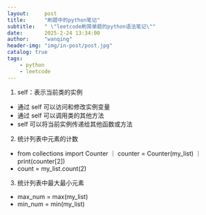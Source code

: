 ```yaml
---
layout:     post
title:      "刷题中的python笔记"
subtitle:   " \"leetcode刷简单题的python语法笔记\""
date:       2025-2-24 13:34:00
author:     "wanqing"
header-img: "img/in-post/post.jpg"
catalog: true
tags:
    - python
    - leetcode
---
```


1. self：表示当前类的实例
- 通过 self 可以访问和修改实例变量
- 通过 self 可以调用类的其他方法
- self 可以将当前实例传递给其他函数或方法
2. 统计列表中元素的计数
- from collections import Counter ｜ counter = Counter(my_list) ｜ print(counter[2]) 
- count = my_list.count(2)
3. 统计列表中最大最小元素
- max_num = max(my_list)
- min_num = min(my_list)
